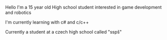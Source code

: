 Hello I'm a 15 year old High school student interested in game development and robotics

I'm currently learning with c# and c/c++

Currently a student at a czech high school called "sspš"
